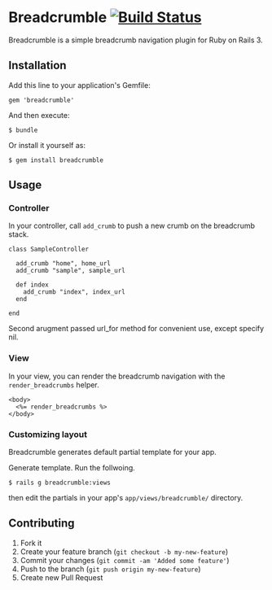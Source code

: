 # Breadcrumble [![Build Status](https://secure.travis-ci.org/ma2gedev/breadcrumble.png?branch=master)](http://travis-ci.org/ma2gedev/breadcrumble)

Breadcrumble is a simple breadcrumb navigation plugin for Ruby on Rails 3.

## Installation

Add this line to your application's Gemfile:

    gem 'breadcrumble'

And then execute:

    $ bundle

Or install it yourself as:

    $ gem install breadcrumble

## Usage
### Controller
In your controller, call `add_crumb` to push a new crumb on the breadcrumb stack.

    class SampleController
    
      add_crumb "home", home_url
      add_crumb "sample", sample_url
      
      def index
        add_crumb "index", index_url
      end
    
    end

Second arugment passed url_for method for convenient use, except specify nil.

### View
In your view, you can render the breadcrumb navigation with the `render_breadcrumbs` helper.

    <body>
      <%= render_breadcrumbs %>
    </body>

### Customizing layout
Breadcrumble generates default partial template for your app.

Generate template. Run the follwoing.

    $ rails g breadcrumble:views

then edit the partials in your app's `app/views/breadcrumble/` directory.

## Contributing

1. Fork it
2. Create your feature branch (`git checkout -b my-new-feature`)
3. Commit your changes (`git commit -am 'Added some feature'`)
4. Push to the branch (`git push origin my-new-feature`)
5. Create new Pull Request
